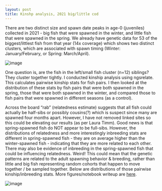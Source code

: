 ```yaml
---
layout: post
title: Kinshp analysis, 2021 big/little cod 
---
```


There are two distinct size and spawn date peaks in age-0 (juveniles) collected in 2021 - big fish that were spawned in the winter, and little fish that were spawned in the spring. We already have genetic data for 53 of the biggest/littlest fish from that year (14x coverage) which shows two distinct clusters, which are associated with spawn timing (Winter: January/February, or Spring: March/April). 

![image](https://github.com/user-attachments/assets/595272a1-b533-41d0-9019-a6c97c55c1f9)

One question is, are the fish in the left/small fish cluster (n=12) siblings? They cluster together tightly. I conducted kinship analysis using ngsrelate. This calculates pairwise kinship stats for fish pairs. I then looked at the distribution of these stats by fish pairs that were both spawned in the spring, those that were both spawned in the winter, and compared those to fish pairs that were spawned in different seasons (as a control). 

Across the board “rab” (relatedness estimate) suggests that all fish could actually be half-sibs or possibly cousins(?) which is suspect since many are spawned four months apart. However, I have not removed linked sites so this could be elevating our results (as per Laura Timm). Good news is that spring-spawned fish do NOT appear to be full-sibs. However, the distributions of relatedness and more interestingly inbreeding stats are different in spring-spawned fish - they are on average higher than the winter-spawned fish - indicating that they are more related to each other. There may also be evidence of inbreeding in the spring-spawned fish that could be influencing relatedness. Weird! This could mean that the genetic patterns are related to the adult spawning behavior & breeding, rather than little and big fish representing random cohorts that happen to move together / be sampled together. Below are distributions of those pairwise kinship/inbreeding stats. More figures/notebook writeup are [here](https://drive.google.com/drive/folders/1O85CGoVNUNtiNPbo8XLGbT7LKJt2lE-J?usp=drive_link).

![image](https://github.com/user-attachments/assets/c181f879-65e3-421d-b43f-08d4a6d2df11)
